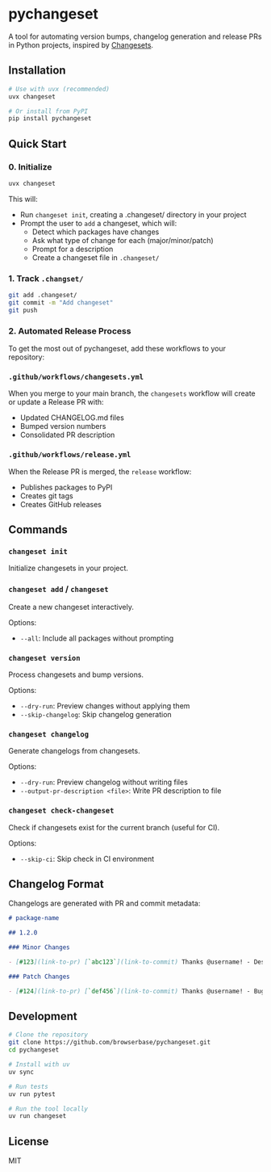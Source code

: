 # pychangeset

A tool for automating version bumps, changelog generation and release PRs in Python projects, inspired by [Changesets](https://github.com/changesets/changesets).

## Installation

```bash
# Use with uvx (recommended)
uvx changeset

# Or install from PyPI
pip install pychangeset
```

## Quick Start

### 0. Initialize

```bash
uvx changeset
```

This will:
- Run `changeset init`, creating a .changeset/ directory in your project
- Prompt the user to `add` a changeset, which will:
  - Detect which packages have changes
  - Ask what type of change for each (major/minor/patch)
  - Prompt for a description
  - Create a changeset file in `.changeset/`

### 1. Track `.changset/`

```bash
git add .changeset/
git commit -m "Add changeset"
git push
```

### 2. Automated Release Process

To get the most out of pychangeset, add these workflows to your repository:

### `.github/workflows/changesets.yml`

When you merge to your main branch, the `changesets` workflow will create or update a Release PR with:
   - Updated CHANGELOG.md files
   - Bumped version numbers
   - Consolidated PR description

### `.github/workflows/release.yml`

When the Release PR is merged, the `release` workflow:
- Publishes packages to PyPI
- Creates git tags
- Creates GitHub releases

## Commands

### `changeset init`
Initialize changesets in your project.

### `changeset add` / `changeset`
Create a new changeset interactively.

Options:
- `--all`: Include all packages without prompting

### `changeset version`
Process changesets and bump versions.

Options:
- `--dry-run`: Preview changes without applying them
- `--skip-changelog`: Skip changelog generation

### `changeset changelog`
Generate changelogs from changesets.

Options:
- `--dry-run`: Preview changelog without writing files
- `--output-pr-description <file>`: Write PR description to file

### `changeset check-changeset`
Check if changesets exist for the current branch (useful for CI).

Options:
- `--skip-ci`: Skip check in CI environment

## Changelog Format

Changelogs are generated with PR and commit metadata:

```markdown
# package-name

## 1.2.0

### Minor Changes

- [#123](link-to-pr) [`abc123`](link-to-commit) Thanks @username! - Description of change

### Patch Changes

- [#124](link-to-pr) [`def456`](link-to-commit) Thanks @username! - Bug fix description
```

## Development

```bash
# Clone the repository
git clone https://github.com/browserbase/pychangeset.git
cd pychangeset

# Install with uv
uv sync

# Run tests
uv run pytest

# Run the tool locally
uv run changeset
```

## License

MIT
